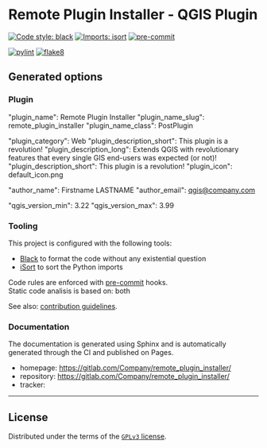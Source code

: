 # Remote Plugin Installer - QGIS Plugin

[![Code style: black](https://img.shields.io/badge/code%20style-black-000000.svg)](https://github.com/psf/black)
[![Imports: isort](https://img.shields.io/badge/%20imports-isort-%231674b1?style=flat&labelColor=ef8336)](https://pycqa.github.io/isort/)
[![pre-commit](https://img.shields.io/badge/pre--commit-enabled-brightgreen?logo=pre-commit&logoColor=white)](https://github.com/pre-commit/pre-commit)

[![pylint](https://gitlab.com/Company/remote_plugin_installer/lint/pylint.svg)](https://gitlab.com/Company/remote_plugin_installer/lint/)
[![flake8](https://img.shields.io/badge/linter-flake8-green)](https://flake8.pycqa.org/)

## Generated options

### Plugin

"plugin_name": Remote Plugin Installer
"plugin_name_slug": remote_plugin_installer
"plugin_name_class": PostPlugin

"plugin_category": Web
"plugin_description_short": This plugin is a revolution!
"plugin_description_long": Extends QGIS with revolutionary features that every single GIS end-users was expected (or not)!
"plugin_description_short": This plugin is a revolution!
"plugin_icon": default_icon.png

"author_name": Firstname LASTNAME
"author_email": qgis@company.com

"qgis_version_min": 3.22
"qgis_version_max": 3.99

### Tooling

This project is configured with the following tools:

- [Black](https://black.readthedocs.io/en/stable/) to format the code without any existential question
- [iSort](https://pycqa.github.io/isort/) to sort the Python imports

Code rules are enforced with [pre-commit](https://pre-commit.com/) hooks.  
Static code analisis is based on: both

See also: [contribution guidelines](CONTRIBUTING.md).



### Documentation

The documentation is generated using Sphinx and is automatically generated through the CI and published on Pages.

- homepage: <https://gitlab.com/Company/remote_plugin_installer/>
- repository: <https://gitlab.com/Company/remote_plugin_installer/>
- tracker: <None>

----

## License

Distributed under the terms of the [`GPLv3` license](LICENSE).
